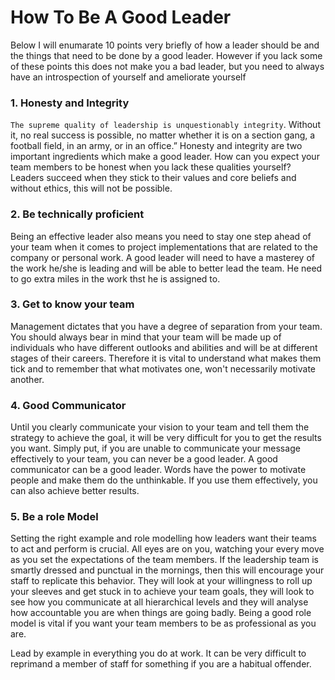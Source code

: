 # How To Be A Good Leader
Below I will enumarate 10 points very briefly of how a leader should be and the things that need to be done by a good leader. However if you lack some of these points this does not make you a bad leader, but you need
to always have an introspection of yourself and ameliorate yourself

### 1. Honesty and Integrity
`The supreme quality of leadership is unquestionably integrity`. Without it, no real success is possible, 
no matter whether it is on a section gang, a football field, in an army, or in an office.” 
Honesty and integrity are two important ingredients which make a good leader. 
How can you expect your team members to be honest when you lack these qualities yourself?
Leaders succeed when they stick to their values and core beliefs and without ethics, this will not be possible.

### 2. Be technically proficient
Being an effective leader also means you need to stay one step ahead of your team when it comes to project implementations that are related to the company or personal work. A good leader will need to have a masterey of the work he/she is leading and will be able to better lead the team. He need to go extra miles in the work thst he is assigned to.

### 3. Get to know your team
Management dictates that you have a degree of separation from your team. You should always bear in mind that your team will be made up of individuals who have different outlooks and abilities and will be at different stages of their careers. Therefore it is vital to understand what makes them tick and to remember that what motivates one, won't necessarily motivate another.

### 4. Good Communicator
Until you clearly communicate your vision to your team and tell them the strategy to achieve the goal, it will be very difficult for you to get the results you want. Simply put, if you are unable to communicate your message effectively to your team, you can never be a good leader. A good communicator can be a good leader. Words have the power to motivate people and make them do the unthinkable. If you use them effectively, you can also achieve better results.

### 5. Be a role Model
Setting the right example and role modelling how leaders want their teams to act and perform is crucial. All eyes are on you, watching your every move as you set the expectations of the team members. If the leadership team is smartly dressed and punctual in the mornings, then this will encourage your staff to replicate this behavior. They will look at your willingness to roll up your sleeves and get stuck in  to achieve your team goals, they will look to see how you communicate at all hierarchical levels and they will analyse how accountable you are when things are going badly. Being a good role model is vital if you want your team members to be as professional as you are.

Lead by example in everything you do at work. It can be very difficult to reprimand a member of staff for something if you are a habitual offender.
